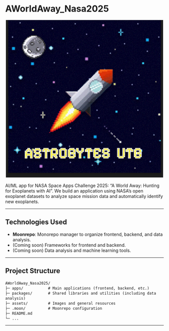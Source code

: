 # AWorldAway_Nasa2025

<div align="center">
    <img src="./assets/images/ASTROBYTESUTB.svg" alt="Project Banner" width=500 />
</div>

AI/ML app for NASA Space Apps Challenge 2025: “A World Away: Hunting for Exoplanets with AI”. We build an application using NASA’s open exoplanet datasets to analyze space mission data and automatically identify new exoplanets.

---

## Technologies Used

- **Moonrepo**: Monorepo manager to organize frontend, backend, and data analysis.
- (Coming soon) Frameworks for frontend and backend.
- (Coming soon) Data analysis and machine learning tools.

---

## Project Structure

```text
AWorldAway_Nasa2025/
├─ apps/           # Main applications (frontend, backend, etc.)
├─ packages/       # Shared libraries and utilities (including data analysis)
├─ assets/         # Images and general resources
├─ .moon/          # Moonrepo configuration
├─ README.md
└─ ...
```

---
